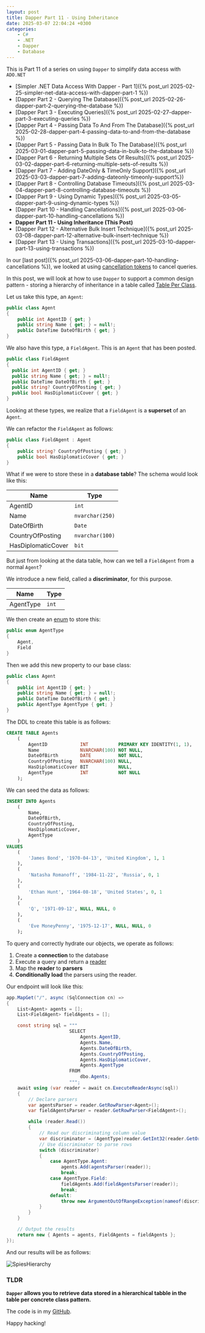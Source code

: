 ```yaml
---
layout: post
title: Dapper Part 11 - Using Inheritance
date: 2025-03-07 22:04:24 +0300
categories:
    - C#
    - .NET
    - Dapper
    - Database
---
```


This is Part 11 of a series on using `Dapper` to simplify data access with `ADO.NET`

* [Simpler .NET Data Access With Dapper - Part 1]({% post_url 2025-02-25-simpler-net-data-access-with-dapper-part-1 %})
* [Dapper Part 2 - Querying The Database]({% post_url 2025-02-26-dapper-part-2-querying-the-database %})
* [Dapper Part 3 - Executing Queries]({% post_url 2025-02-27-dapper-part-3-executing-queries %})
* [Dapper Part 4 - Passing Data To And From The Database]({% post_url 2025-02-28-dapper-part-4-passing-data-to-and-from-the-database %})
* [Dapper Part 5 - Passing Data In Bulk To The Database]({% post_url 2025-03-01-dapper-part-5-passing-data-in-bulk-to-the-database %})
* [Dapper Part 6 - Returning Multiple Sets Of Results]({% post_url 2025-03-02-dapper-part-6-returning-multiple-sets-of-results %})
* [Dapper Part 7 - Adding DateOnly & TimeOnly Support]({% post_url 2025-03-03-dapper-part-7-adding-dateonly-timeonly-support%})
* [Dapper Part 8 - Controlling Database Timeouts]({% post_url 2025-03-04-dapper-part-8-controlling-database-timeouts %})
* [Dapper Part 9 - Using Dynamic Types]({% post_url 2025-03-05-dapper-part-9-using-dynamic-types %})
* [Dapper Part 10 - Handling Cancellations]({% post_url 2025-03-06-dapper-part-10-handling-cancellations %})
* **Dapper Part 11 - Using Inheritance (This Post)**
* [Dapper Part 12 - Alternative Bulk Insert Technique]({% post_url 2025-03-08-dapper-part-12-alternative-bulk-insert-technique %})
* [Dapper Part 13 - Using Transactions]({% post_url 2025-03-10-dapper-part-13-using-transactions %})

In our [last post]({% post_url 2025-03-06-dapper-part-10-handling-cancellations %}), we looked at using [cancellation tokens](https://learn.microsoft.com/en-us/dotnet/api/system.threading.cancellationtoken?view=net-9.0) to cancel queries.

In this post, we will look at how to use `Dapper` to support a common design pattern - storing a hierarchy of inheritance in a table called [Table Per Class](https://www.tutorialspoint.com/what-are-various-inheritance-mapping-strategies-available-in-hibernate).

Let us take this type, an `Agent`:

```c#
public class Agent
{
    public int AgentID { get; }
    public string Name { get; } = null!;
    public DateTime DateOfBirth { get; }
}
```

We also have this type, a `FieldAgent`. This is an `Agent` that has been posted.

```c#
public class FieldAgent
{
  public int AgentID { get; }
  public string Name { get; } = null!;
  public DateTime DateOfBirth { get; }
  public string? CountryOfPosting { get; }
  public bool HasDiplomaticCover { get; }
}
```

Looking at these types, we realize that a `FieldAgent` is a **superset** of an `Agent`.

We can refactor the `FieldAgent` as follows:

```c#
public class FieldAgent : Agent
{
    public string? CountryOfPosting { get; }
    public bool HasDiplomaticCover { get; }
}
```

What if we were to store these in a **database table**? The schema would look like this:

| Name               | Type            |
| ------------------ | --------------- |
| AgentID            | `int`           |
| Name               | `nvarchar(250)` |
| DateOfBirth        | `Date`          |
| CountryOfPosting   | `nvarchar(100)` |
| HasDiplomaticCover | `bit`           |

But just from looking at the data table, how can we tell a `FieldAgent` from a normal `Agent`?

We introduce a new field, called a **discriminator**, for this purpose.

| Name               | Type            |
| ------------------ | --------------- |
| AgentType            | `int`          |

We then create an [enum](https://learn.microsoft.com/en-us/dotnet/csharp/language-reference/builtin-types/enum) to store this:

```c#
public enum AgentType
{
    Agent,
    Field
}
```

Then we add this new property to our base class:

```c#
public class Agent
{
    public int AgentID { get; }
    public string Name { get; } = null!;
    public DateTime DateOfBirth { get; }
    public AgentType AgentType { get; }
}
```

The DDL to create this table is as follows:

```sql
CREATE TABLE Agents
    (
        AgentID            INT           PRIMARY KEY IDENTITY(1, 1),
        Name               NVARCHAR(100) NOT NULL,
        DateOfBirth        DATE          NOT NULL,
        CountryOfPosting   NVARCHAR(100) NULL,
        HasDiplomaticCover BIT           NULL,
        AgentType          INT           NOT NULL
    );
```

We can seed the data as follows:

```sql
INSERT INTO Agents
    (
        Name,
        DateOfBirth,
        CountryOfPosting,
        HasDiplomaticCover,
        AgentType
    )
VALUES
    (
        'James Bond', '1970-04-13', 'United Kingdom', 1, 1
    ),
    (
        'Natasha Romanoff', '1984-11-22', 'Russia', 0, 1
    ),
    (
        'Ethan Hunt', '1964-08-18', 'United States', 0, 1
    ),
    (
        'Q', '1971-09-12', NULL, NULL, 0
    ),
    (
        'Eve MoneyPenny', '1975-12-17', NULL, NULL, 0
    );
```

To query and correctly hydrate our objects, we operate as follows:

1. Create a **connection** to the database
2. Execute a query and return a [reader](https://learn.microsoft.com/en-us/dotnet/api/system.data.common.dbdatareader?view=net-9.0)
3. Map the **reader** to **parsers**
4. **Conditionally load** the parsers using the reader.

Our endpoint will look like this:

```c#
app.MapGet("/", async (SqlConnection cn) =>
{
    List<Agent> agents = [];
    List<FieldAgent> fieldAgents = [];

    const string sql = """
                       SELECT
                           Agents.AgentID,
                           Agents.Name,
                           Agents.DateOfBirth,
                           Agents.CountryOfPosting,
                           Agents.HasDiplomaticCover,
                           Agents.AgentType
                       FROM
                           dbo.Agents;
                       """;
    await using (var reader = await cn.ExecuteReaderAsync(sql))
    {
        // Declare parsers
        var agentsParser = reader.GetRowParser<Agent>();
        var fieldAgentsParser = reader.GetRowParser<FieldAgent>();

        while (reader.Read())
        {
            // Read our discriminating column value
            var discriminator = (AgentType)reader.GetInt32(reader.GetOrdinal(nameof(AgentType)));
            // Use discriminator to parse rows
            switch (discriminator)
            {
                case AgentType.Agent:
                    agents.Add(agentsParser(reader));
                    break;
                case AgentType.Field:
                    fieldAgents.Add(fieldAgentsParser(reader));
                    break;
                default:
                    throw new ArgumentOutOfRangeException(nameof(discriminator), "Invalid agent type");
            }
        }
    }

    // Output the results
    return new { Agents = agents, FieldAgents = fieldAgents };
});
```

And our results will be as follows:

![SpiesHierarchy](../images/2025/03/SpiesHierarchy.png)

### TLDR

**`Dapper` allows you to retrieve data stored in a hierarchical tabble in the table per concrete class pattern.**

The code is in my [GitHub](https://github.com/conradakunga/BlogCode/tree/master/2025-03-07%20-%20Dapper%20Part%2011).

Happy hacking!
